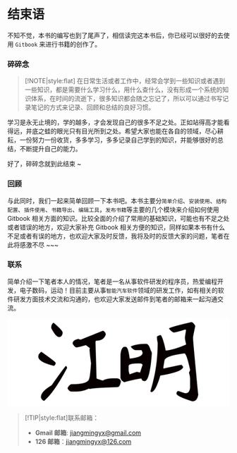 # 结束语



不知不觉，本书的编写也到了尾声了，相信读完这本书后，你已经可以很好的去使用 `Gitbook` 来进行书籍的创作了。



### 碎碎念


> [!NOTE|style:flat]
> 在日常生活或者工作中，经常会学到一些知识或者遇到一些知识，都是需要什么学习什么，用什么查什么，没有形成一个系统的知识体系，在时间的流逝下，很多知识都会随之忘记了，所以可以通过书写记录笔记的方式来记录、回顾和总结的良好习惯。

学习是永无止境的，学的越多，才会发现自己的很多不足之处。正如站得高才能看得远，井底之蛙的眼光只有目光所到之处。希望大家也能在各自的领域，尽心耕耘，一份努力一份收货，多多学习，多多记录自己学到的知识，并能够很好的总结，不断提升自己的能力。

好了，碎碎念就到此结束 ~



### 回顾

与此同时，我们一起来简单回顾一下本书吧。本书主要分`简单介绍`、`安装使用`、`结构配置`、`插件使用`、`书籍导出`、`编辑工具`，`发布书籍`等主要的几个模块来介绍如何使用 Gitbook 相关方面的知识。比较全面的介绍了常用的基础知识，可能也有不足之处或者错误的地方，欢迎大家补充 Gitbook 相关方便的知识，同样如果本书有什么不足或者有误的地方，也欢迎大家及时反馈，我将及时的反馈大家的问题，笔者在此将感激不尽 ~~~



### 联系

简单介绍一下笔者本人的情况，笔者是一名从事软件研发的程序员，热爱编程开发，电子数码，运动！目前主要从事`智能汽车软件`领域的研发工作，如有相关的软件研发方面技术交流和沟通的，也欢迎大家发送邮件到笔者的邮箱来一起沟通交流。


![作者签名](./images/signature.png "作者签名")


> [!TIP|style:flat]联系邮箱：
>
> - **Gmail 邮箱**: jiangmingyx@gmail.com
> - **126 邮箱**：jiangmingyx@126.com













<!-- ex_nonav -->
<!-- ex_nolevel -->